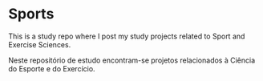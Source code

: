 # Sports

This is a study repo where I post my study projects related to Sport and Exercise Sciences.

Neste repositório de estudo encontram-se projetos relacionados à Ciência do Esporte e do Exercício.
